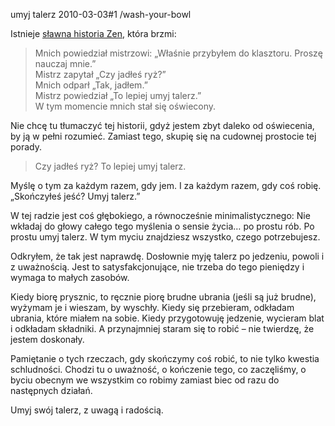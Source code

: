 umyj talerz
2010-03-03#1
/wash-your-bowl

Istnieje [sławna historia Zen](http://www.nozen.com/washbowl.htm), która brzmi:

> Mnich powiedział mistrzowi: &#8222;Właśnie przybyłem do klasztoru. Proszę nauczaj mnie.&#8221;<br />
> Mistrz zapytał &#8222;Czy jadłeś ryż?&#8221;<br />
> Mnich odparł &#8222;Tak, jadłem.&#8221;<br />
> Mistrz powiedział &#8222;To lepiej umyj talerz.&#8221;<br />
> W tym momencie mnich stał się oświecony.

Nie chcę tu tłumaczyć tej historii, gdyż jestem zbyt daleko od oświecenia, by ją w pełni rozumieć. Zamiast tego, skupię się na cudownej prostocie tej porady.

> Czy jadłeś ryż? To lepiej umyj talerz.

Myślę o tym za każdym razem, gdy jem. I za każdym razem, gdy coś robię. &#8222;Skończyłeś jeść? Umyj talerz.&#8221;

W tej radzie jest coś głębokiego, a równocześnie minimalistycznego: Nie wkładaj do głowy całego tego myślenia o sensie życia&#8230; po prostu rób. Po prostu umyj talerz. W tym myciu znajdziesz wszystko, czego potrzebujesz.

Odkryłem, że tak jest naprawdę. Dosłownie myję talerz po jedzeniu, powoli i z uważnością. Jest to satysfakcjonujące, nie trzeba do tego pieniędzy i wymaga to małych zasobów.

Kiedy biorę prysznic, to ręcznie piorę brudne ubrania (jeśli są już brudne), wyżymam je i wieszam, by wyschły. Kiedy się przebieram, odkładam ubrania, które miałem na sobie. Kiedy przygotowuję jedzenie, wycieram blat i odkładam składniki. A przynajmniej staram się to robić &#8211; nie twierdzę, że jestem doskonały.

Pamiętanie o tych rzeczach, gdy skończymy coś robić, to nie tylko kwestia schludności. Chodzi tu o uważność, o kończenie tego, co zaczęliśmy, o byciu obecnym we wszystkim co robimy zamiast biec od razu do następnych działań.

Umyj swój talerz, z uwagą i radością.

